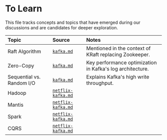 # To Learn

This file tracks concepts and topics that have emerged during our discussions and are candidates for deeper exploration.

| Topic | Source | Notes |
| :--- | :--- | :--- |
| Raft Algorithm | [`kafka.md`](./products/kafka.md) | Mentioned in the context of KRaft replacing Zookeeper. |
| Zero-Copy | [`kafka.md`](./products/kafka.md) | Key performance optimization in Kafka's log architecture. |
| Sequential vs. Random I/O | [`kafka.md`](./products/kafka.md) | Explains Kafka's high write throughput. |
| Hadoop | [`netflix-kafka.md`](./case-studies/netflix-kafka.md) | |
| Mantis | [`netflix-kafka.md`](./case-studies/netflix-kafka.md) | |
| Spark | [`netflix-kafka.md`](./case-studies/netflix-kafka.md) | |
| CQRS | [`netflix-kafka.md`](./case-studies/netflix-kafka.md) | |
